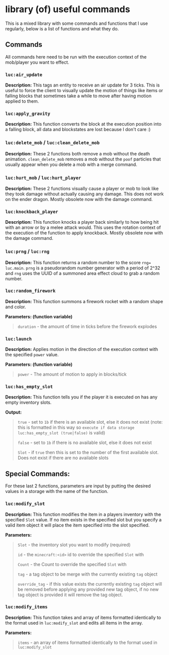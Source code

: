 # library (of) useful commands

This is a mixed library with some commands and functions that I use regularly, below is a list of functions and what they do.

## Commands
All commands here need to be run with the execution context of the mob/player you want to effect.

### `luc:air_update`
**Description:** This tags an entity to receive an air update for 3 ticks. This is useful to force the client to visually update the motion of things like items or falling blocks that sometimes take a while to move after having motion applied to them. 

### `luc:apply_gravity`
**Description:** This function converts the block at the execution position into a falling block, all data and blockstates are lost because I don't care :)

### `luc:delete_mob` / `luc:clean_delete_mob`
**Description:** These 2 functions both remove a mob without the death animation. `clean_delete_mob` removes a mob without the `poof` particles that usually appear when you delete a mob with a merge command.

### `luc:hurt_mob` / `luc:hurt_player`
**Description:** These 2 functions visually cause a player or mob to look like they took damage without actually causing any damage. This does not work on the ender dragon. Mostly obsolete now with the damage command.

### `luc:knockback_player`
**Description:** This function knocks a player back similarly to how being hit with an arrow or by a melee attack would. This uses the rotation context of the execution of the function to apply knockback. Mostly obsolete now with the damage command.

### `luc:prng` / `luc:rng`
**Description:** This function returns a random number to the score `rng= luc.main`. `prng` is a pseudorandom number generator with a period of 2^32 and `rng` uses the UUID of a summoned area effect cloud to grab a random number.

### `luc:random_firework`
**Description:** This function summons a firework rocket with a random shape and color.

**Parameters: (function variable)** 
 > `duration` - the amount of time in ticks before the firework explodes 

### `luc:launch`
**Description:** Applies motion in the direction of the execution context with the specified `power` value.

**Parameters: (function variable)**
 > `power` - The amount of motion to apply in blocks/tick

### `luc:has_empty_slot`
**Description:** This function tells you if the player it is executed on has any empty inventory slots.

**Output:**
 > `true` - set to `1b` if there is an available slot, else it does not exist (note: this is formatted in this way so `execute if data storage luc:has_empty_slot (true|false)` is valid)
 >
 > `false` - set to `1b` if there is no available slot, else it does not exist
 >
 > `Slot` - if `true` then this is set to the number of the first available slot. Does not exist if there are no available slots

## Special Commands:
For these last 2 functions, parameters are input by putting the desired values in a storage with the name of the function.

### `luc:modify_slot`
**Description:** This function modifies the item in a players inventory with the specified `Slot` value. If no item exists in the specified slot but you specify a valid item object it will place the item specified into the slot specified.

**Parameters:** 
 > `Slot` - the inventory slot you want to modify (required)
 >
 > `id` - the `minecraft:<id>` id to override the specified `Slot` with
 >
 > `Count` - the Count to override the specified `Slot` with
 >
 > `tag` - a tag object to be merge with the currently existing `tag` object
 >
 > `override_tag` - if this value exists the currently existing `tag` object will be removed before applying any provided new tag object, if no new tag object is provided it will remove the tag object.
 
### `luc:modify_items`
**Description:** This function takes and array of items formatted identically to the format used in `luc:modify_slot` and edits all items in the array.

**Parameters:**
 > `items` - an array of items formatted identically to the format used in `luc:modify_slot`